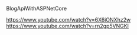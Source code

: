 BlogApiWithASPNetCore

https://www.youtube.com/watch?v=6X6iONXhz2w
https://www.youtube.com/watch?v=rn2gp5VNGKI
